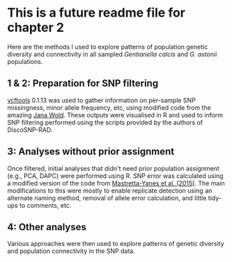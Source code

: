 # This is a future readme file for chapter 2
Here are the methods I used to explore patterns of population genetic diversity and connectivity in all sampled _Gentianella calcis_ and _G. astonii_ populations. 

## 1 & 2: Preparation for SNP filtering
[vcftools](https://vcftools.github.io/index.html) 0.1.13 was used to gather information on per-sample SNP missingness, minor allele frequency, etc, using modified code from the amazing [Jana Wold](https://github.com/janawold1). These outputs were visualised in R and used to inform SNP filtering performed using the scripts provided by the authors of DiscoSNP-RAD. 

## 3: Analyses without prior assignment
Once filtered, initial analyses that didn't need prior population assignment (e.g., PCA, DAPC) were performed using R. SNP error was calculated using a modified version of the code from [Mastretta-Yanes et al. (2015)](https://onlinelibrary.wiley.com/doi/10.1111/1755-0998.12291). The main modifications to this were mostly to enable replicate detection using an alternate naming method, removal of allele error calculation, and little tidy-ups to comments, etc. 

## 4: Other analyses
Various approaches were then used to explore patterns of genetic diversity and population connectivity in the SNP data. 

